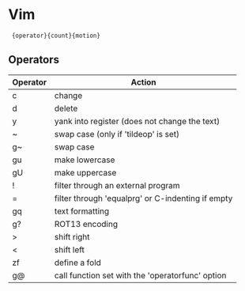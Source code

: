  # Vim

` {operator}{count}{motion}`

## Operators
|Operator|Action|
|---|---|
|c|change|
|d|delete|
|y|yank into register (does not change the text)|
|~|swap case (only if 'tildeop' is set)|
|g~|swap case|
|gu|make lowercase|
|gU|make uppercase|
|!|filter through an external program|
|=|filter through 'equalprg' or C-indenting if empty|
|gq|text formatting|
|g?|ROT13 encoding|
|>|shift right|
|<|shift left|
|zf|define a fold|
|g@|call function set with the 'operatorfunc' option|